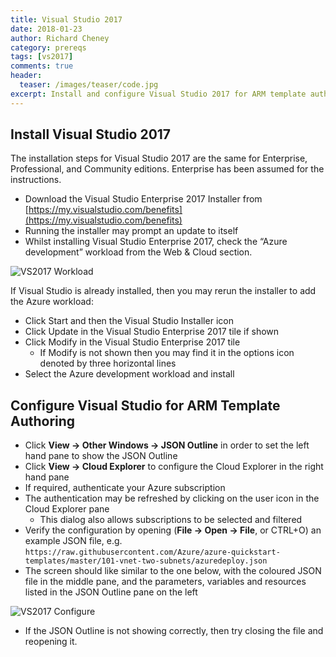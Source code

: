 ```yaml
---
title: Visual Studio 2017
date: 2018-01-23
author: Richard Cheney
category: prereqs
tags: [vs2017]
comments: true
header:
  teaser: /images/teaser/code.jpg
excerpt: Install and configure Visual Studio 2017 for ARM template authoring
---
```


## Install Visual Studio 2017

The installation steps for Visual Studio 2017 are the same for Enterprise, Professional, and Community editions.  Enterprise has been assumed for the instructions.

* Download the Visual Studio Enterprise 2017 Installer from [https://my.visualstudio.com/benefits](https://my.visualstudio.com/benefits)
* Running the installer may prompt an update to itself
* Whilst installing Visual Studio Enterprise 2017, check the “Azure development” workload from the Web & Cloud section.

![VS2017 Workload](../vs2017/images/vs2017Workload.png)

If Visual Studio is already installed, then you may rerun the installer to add the Azure workload:

* Click Start and then the Visual Studio Installer icon
* Click Update in the Visual Studio Enterprise 2017 tile if shown
* Click Modify in the Visual Studio Enterprise 2017 tile
    * If Modify is not shown then you may find it in the options icon denoted by three horizontal lines
* Select the Azure development workload and install

## Configure Visual Studio for ARM Template Authoring

* Click __View -> Other Windows -> JSON Outline__ in order to set the left hand pane to show the JSON Outline
* Click __View -> Cloud Explorer__ to configure the Cloud Explorer in the right hand pane
* If required, authenticate your Azure subscription
* The authentication may be refreshed by clicking on the user icon in the Cloud Explorer pane
    * This dialog also allows subscriptions to be selected and filtered
* Verify the configuration by opening (__File -> Open -> File__, or CTRL+O) an example JSON file, e.g. `https://raw.githubusercontent.com/Azure/azure-quickstart-templates/master/101-vnet-two-subnets/azuredeploy.json`
* The screen should like similar to the one below, with the coloured JSON file in the middle pane, and the parameters, variables and resources listed in the JSON Outline pane on the left

![VS2017 Configure](../vs2017/images/vs2017Configure.png)

* If the JSON Outline is not showing correctly, then try closing the file and reopening it.